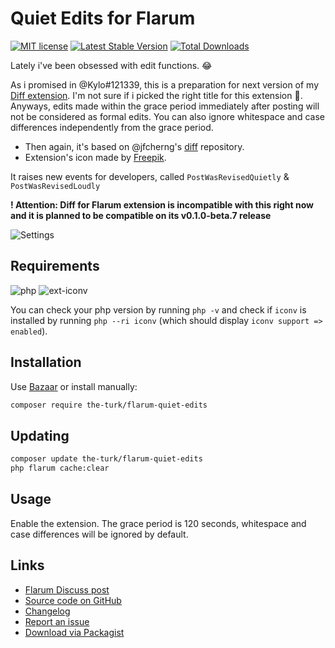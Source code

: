 # Quiet Edits for Flarum

[![MIT license](https://img.shields.io/badge/license-MIT-blue.svg)](https://github.com/the-turk/flarum-quiet-edits/blob/master/LICENSE) [![Latest Stable Version](https://img.shields.io/packagist/v/the-turk/flarum-quiet-edits.svg)](https://packagist.org/packages/the-turk/flarum-quiet-edits) [![Total Downloads](https://img.shields.io/packagist/dt/the-turk/flarum-quiet-edits.svg)](https://packagist.org/packages/the-turk/flarum-quiet-edits)

Lately i've been obsessed with edit functions. 😂

As i promised in @Kylo#121339, this is a preparation for next version of my [Diff extension](https://discuss.flarum.org/d/22779-diff-for-flarum). I'm not sure if i picked the right title for this extension 🤔. Anyways, edits made within the grace period immediately after posting will not be considered as formal edits. You can also ignore whitespace and case differences independently from the grace period.

- Then again, it's based on @jfcherng's [diff](https://github.com/jfcherng/php-diff) repository.
- Extension's icon made by <a href="https://www.flaticon.com/authors/freepik" title="Freepik">Freepik</a>.

It raises new events for developers, called `PostWasRevisedQuietly` & `PostWasRevisedLoudly`

**! Attention: Diff for Flarum extension is incompatible with this right now and it is planned to be compatible on its v0.1.0-beta.7 release**

![Settings](https://i.ibb.co/nsX8nrX/shsh.png)

## Requirements

![php](https://img.shields.io/badge/php-%5E7.1.3-blue?style=flat-square) ![ext-iconv](https://img.shields.io/badge/ext-iconv-brightgreen?style=flat-square)

You can check your php version by running `php -v` and check if `iconv` is installed by running `php --ri iconv` (which should display `iconv support => enabled`).

## Installation

Use [Bazaar](https://discuss.flarum.org/d/5151) or install manually:

```bash
composer require the-turk/flarum-quiet-edits
```

## Updating

```bash
composer update the-turk/flarum-quiet-edits
php flarum cache:clear
```

## Usage

Enable the extension. The grace period is 120 seconds, whitespace and case differences will be ignored by default.

## Links

- [Flarum Discuss post](https://discuss.flarum.org/d/22916-quiet-edits)
- [Source code on GitHub](https://github.com/the-turk/flarum-quiet-edits)
- [Changelog](https://github.com/the-turk/flarum-quiet-edits/blob/master/CHANGELOG.md)
- [Report an issue](https://github.com/the-turk/flarum-quiet-edits/issues)
- [Download via Packagist](https://packagist.org/packages/the-turk/flarum-quiet-edits)
